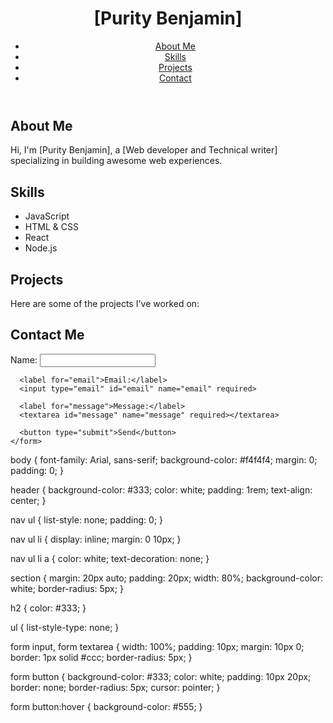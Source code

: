 <!DOCTYPE html>
<html lang="en">
<head>
  <meta charset="UTF-8">
  <meta name="viewport" content="width=device-width, initial-scale=1.0">
  <title>[Purity Benjamin] - Portfolio</title>
  <link rel="stylesheet" href="styles.css">
</head>
<body>
  <header>
    <h1>[Purity Benjamin]</h1>
    <nav>
      <ul>
        <li><a href="#about">About Me</a></li>
        <li><a href="#skills">Skills</a></li>
        <li><a href="#projects">Projects</a></li>
        <li><a href="#contact">Contact</a></li>
      </ul>
    </nav>
  </header>

  <section id="about">
    <h2>About Me</h2>
    <p>Hi, I'm [Purity Benjamin], a [Web developer and Technical writer] specializing in building awesome web experiences.</p>
  </section>

  <section id="skills">
    <h2>Skills</h2>
    <ul>
      <li>JavaScript</li>
      <li>HTML & CSS</li>
      <li>React</li>
      <li>Node.js</li>
    </ul>
  </section>

  <section id="projects">
    <h2>Projects</h2>
    <p>Here are some of the projects I've worked on:</p>
    <!-- https://medium.com/@mallitypurrie/a-freshmans-guide-to-navigating-tech-in-university-0b6f0934966f  -->
  </section>

  <section id="contact">
    <h2>Contact Me</h2>
    <form id="contact-form">
      <label for="name">Name:</label>
      <input type="text" id="name" name="name" required>

      <label for="email">Email:</label>
      <input type="email" id="email" name="email" required>

      <label for="message">Message:</label>
      <textarea id="message" name="message" required></textarea>

      <button type="submit">Send</button>
    </form>
  </section>

  <script src="script.js"></script>
</body>
</html>
body {
  font-family: Arial, sans-serif;
  background-color: #f4f4f4;
  margin: 0;
  padding: 0;
}

header {
  background-color: #333;
  color: white;
  padding: 1rem;
  text-align: center;
}

nav ul {
  list-style: none;
  padding: 0;
}

nav ul li {
  display: inline;
  margin: 0 10px;
}

nav ul li a {
  color: white;
  text-decoration: none;
}

section {
  margin: 20px auto;
  padding: 20px;
  width: 80%;
  background-color: white;
  border-radius: 5px;
}

h2 {
  color: #333;
}

ul {
  list-style-type: none;
}

form input, form textarea {
  width: 100%;
  padding: 10px;
  margin: 10px 0;
  border: 1px solid #ccc;
  border-radius: 5px;
}

form button {
  background-color: #333;
  color: white;
  padding: 10px 20px;
  border: none;
  border-radius: 5px;
  cursor: pointer;
}

form button:hover {
  background-color: #555;
}

